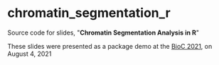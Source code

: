 # chromatin_segmentation_r

Source code for slides, "**Chromatin Segmentation Analysis in R**"

These slides were presented as a package demo at the [BioC 2021](https://bioc2021.bioconductor.org/), on August 4, 2021
